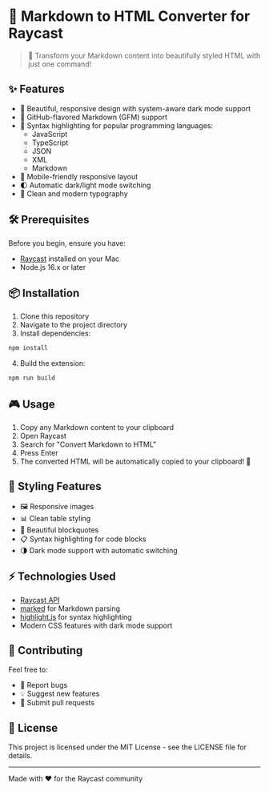 # 📝 Markdown to HTML Converter for Raycast

> 🚀 Transform your Markdown content into beautifully styled HTML with just one command!

## ✨ Features

- 🎨 Beautiful, responsive design with system-aware dark mode support
- 💅 GitHub-flavored Markdown (GFM) support
- 🌈 Syntax highlighting for popular programming languages:
  - JavaScript
  - TypeScript
  - JSON
  - XML
  - Markdown
- 📱 Mobile-friendly responsive layout
- 🌓 Automatic dark/light mode switching
- 🎯 Clean and modern typography

## 🛠 Prerequisites

Before you begin, ensure you have:
- [Raycast](https://raycast.com/) installed on your Mac
- Node.js 16.x or later

## 📦 Installation

1. Clone this repository
2. Navigate to the project directory
3. Install dependencies:
```bash
npm install
```
4. Build the extension:
```bash
npm run build
```

## 🎮 Usage

1. Copy any Markdown content to your clipboard
2. Open Raycast
3. Search for "Convert Markdown to HTML"
4. Press Enter
5. The converted HTML will be automatically copied to your clipboard! 🎉

## 🎨 Styling Features

- 🖼 Responsive images
- 📊 Clean table styling
- 💭 Beautiful blockquotes
- 📋 Syntax highlighting for code blocks
- 🌗 Dark mode support with automatic switching

## ⚡️ Technologies Used

- [Raycast API](https://developers.raycast.com/)
- [marked](https://marked.js.org/) for Markdown parsing
- [highlight.js](https://highlightjs.org/) for syntax highlighting
- Modern CSS features with dark mode support

## 🤝 Contributing

Feel free to:
- 🐛 Report bugs
- 💡 Suggest new features
- 🔧 Submit pull requests

## 📄 License

This project is licensed under the MIT License - see the LICENSE file for details.

---

Made with ❤️ for the Raycast community